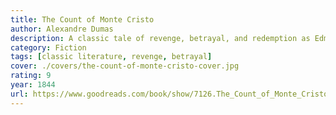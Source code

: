 ```yaml
---
title: The Count of Monte Cristo
author: Alexandre Dumas
description: A classic tale of revenge, betrayal, and redemption as Edmond Dantès seeks justice after being wrongfully imprisoned. The first classic I read.
category: Fiction
tags: [classic literature, revenge, betrayal]
cover: ./covers/the-count-of-monte-cristo-cover.jpg
rating: 9
year: 1844
url: https://www.goodreads.com/book/show/7126.The_Count_of_Monte_Cristo
---
```

